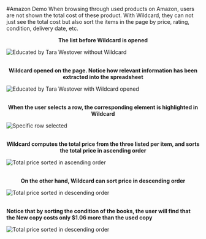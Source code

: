 #Amazon Demo
When browsing through used products on Amazon, users are not shown the total cost of these product. With Wildcard, they can not just see the total cost but also sort the items in the page by price, rating, condition, delivery date, etc.


**<div align="center"> The list before Wildcard is opened </div>**

![Educated by Tara Westover without Wildcard](https://github.com/geoffreylitt/wildcard/blob/master/docs/photos/amazon/wildcard_closed.png) 
<br/>
<br/>

**<div align="center"> Wildcard opened on the page. Notice how relevant information has been extracted into the spreadsheet</div>**

![Educated by Tara Westover with Wildcard opened](https://github.com/geoffreylitt/wildcard/blob/gallery/docs/photos/amazon/wildcard_open.png)
<br/>
<br/>

**<div align="center"> When the user selects a row, the corresponding element is highlighted in Wildcard</div>**

![Specific row selected](https://github.com/geoffreylitt/wildcard/blob/gallery/docs/photos/amazon/select_cell_highlighted.png)
<br/>
<br/>

**<div align="center"> Wildcard computes the total price from the three listed per item, and sorts the total price in ascending order</div>**

![Total price sorted in ascending order](https://github.com/geoffreylitt/wildcard/blob/gallery/docs/photos/amazon/ascended_sort.png)
<br/>
<br/>

**<div align="center"> On the other hand, Wildcard can sort price in descending order</div>**

![Total price sorted in descending order](https://github.com/geoffreylitt/wildcard/blob/gallery/docs/photos/amazon/descended_sort.png)
<br/>
<br/>

**Notice that by sorting the condition of the books, the user will find that the New copy costs only $1.06 more than the used copy**

![Total price sorted in descending order](https://github.com/geoffreylitt/wildcard/blob/gallery/docs/photos/amazon/cheap_item.png)